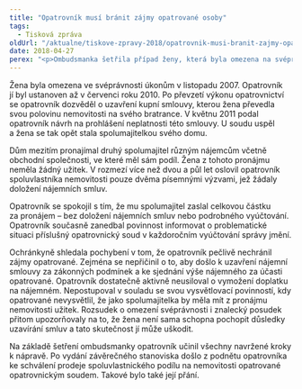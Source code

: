 ```yaml
---
title: "Opatrovník musí bránit zájmy opatrované osoby"
tags:
  - Tisková zpráva
oldUrl: "/aktualne/tiskove-zpravy-2018/opatrovnik-musi-branit-zajmy-opatrovane-osoby"
date: 2018-04-27
perex: "<p>Ombudsmanka šetřila případ ženy, která byla omezena na svéprávnosti. Její zájmy měl hájit opatrovník stanovený soudem. Žena vlastnila na půl rodinný dům spolu se svým bratrancem. Ten celou nemovitost pronajímal, aniž by to se ženou a opatrovníkem konzultoval. Opatrovník v této záležitosti účinně nehájil zájmy opatrované a nebyl pro ni schopný vymoci adekvátní podíl na pronájmu. </p>"
---
```


<!-- imported from the old website -->

<p>Žena byla omezena ve svéprávnosti úkonům v listopadu 2007. Opatrovník jí byl ustanoven až v červenci roku 2010. Po převzetí výkonu opatrovnictví se opatrovník dozvěděl o uzavření kupní smlouvy, kterou žena převedla svou polovinu nemovitosti na svého bratrance. V květnu 2011 podal opatrovník návrh na prohlášení neplatnosti této smlouvy. U soudu uspěl a žena se tak opět stala spolumajitelkou svého domu.</p> <p>Dům mezitím pronajímal druhý spolumajitel různým nájemcům včetně obchodní společnosti, ve které měl sám podíl. Žena z tohoto pronájmu neměla žádný užitek. V rozmezí více než dvou a půl let oslovil opatrovník spoluvlastníka nemovitosti pouze dvěma písemnými výzvami, jež žádaly doložení nájemních smluv. </p> <p>Opatrovník se spokojil s tím, že mu spolumajitel zaslal celkovou částku za pronájem – bez doložení nájemních smluv nebo podrobného vyúčtování. Opatrovník současně zanedbal povinnost informovat o problematické situaci příslušný opatrovnický soud v každoročním vyúčtování správy jmění.</p> <p>Ochránkyně shledala pochybení v tom, že opatrovník pečlivě nechránil zájmy opatrované. Zejména se nepřičinil o to, aby došlo k uzavření nájemní smlouvy za zákonných podmínek a ke sjednání výše nájemného za účasti opatrované. Opatrovník dostatečně aktivně neusiloval o vymožení doplatku na nájemném. Nepostupoval v souladu se svou vysvětlovací povinností, kdy opatrované nevysvětlil, že jako spolumajitelka by měla mít z pronájmu nemovitosti užitek. Rozsudek o omezení svéprávnosti i znalecký posudek přitom upozorňovaly na to, že žena není sama schopna pochopit důsledky uzavírání smluv a tato skutečnost jí může uškodit.</p> Na základě šetření ombudsmanky opatrovník učinil všechny navržené kroky k nápravě. Po vydání závěrečného stanoviska došlo z podnětu opatrovníka ke schválení prodeje spoluvlastnického podílu na nemovitosti opatrované opatrovnickým soudem. Takové bylo také její přání.
